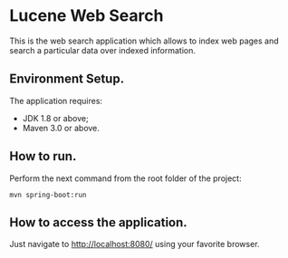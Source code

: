 Lucene Web Search
=================

This is the web search application which allows to index web pages and search a particular data over indexed information.

## Environment Setup.
The application requires:
- JDK 1.8 or above;
- Maven 3.0 or above.

## How to run.
Perform the next command from the root folder of the project:

```
mvn spring-boot:run
```

## How to access the application.
Just navigate to [http://localhost:8080/](http://localhost:8080/) using your favorite browser.
